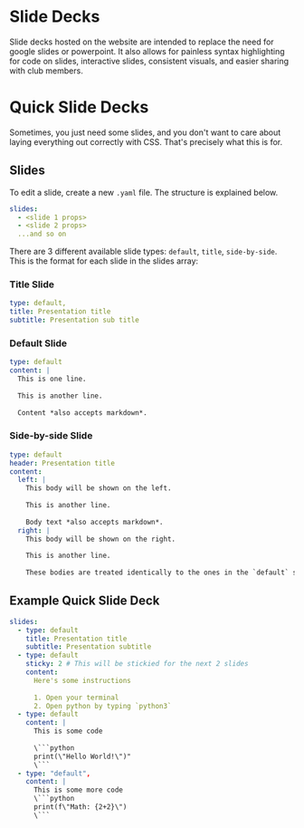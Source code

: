 # Slide Decks

Slide decks hosted on the website are intended to replace the need for google slides or
powerpoint. It also allows for painless syntax highlighting for code on slides, interactive
slides, consistent visuals, and easier sharing with club members.

# Quick Slide Decks

Sometimes, you just need some slides, and you don't want to care about laying everything
out correctly with CSS. That's precisely what this is for.

## Slides

To edit a slide, create a new `.yaml` file. The structure is explained below.

```yaml
slides:
  - <slide 1 props>
  - <slide 2 props>
  ...and so on
```

There are 3 different available slide types: `default`, `title`, `side-by-side`.
This is the format for each slide in the slides array:

### Title Slide

```yaml
type: default,
title: Presentation title
subtitle: Presentation sub title
```

### Default Slide

```yaml
type: default
content: |
  This is one line.
  
  This is another line.
  
  Content *also accepts markdown*.
```

### Side-by-side Slide

```yaml
type: default
header: Presentation title
content:
  left: |
    This body will be shown on the left.
	
	This is another line.
	
	Body text *also accepts markdown*.
  right: |
	This body will be shown on the right.
	
	This is another line.
	
	These bodies are treated identically to the ones in the `default` slide type
```

## Example Quick Slide Deck

```yaml
slides:
  - type: default
	title: Presentation title
	subtitle: Presentation subtitle
  - type: default
	sticky: 2 # This will be stickied for the next 2 slides
	content:
	  Here's some instructions
	  
	  1. Open your terminal
	  2. Open python by typing `python3`
  - type: default
	content: |
	  This is some code
	  
	  \```python
	  print(\"Hello World!\")"
	  \```
  - type: "default",
	content: |
	  This is some more code
	  \```python
	  print(f\"Math: {2+2}\")
	  \```
```
